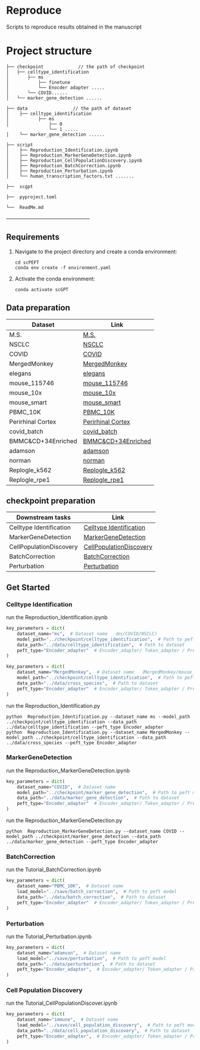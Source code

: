 # Reproduce

Scripts to reproduce results obtained in the manuscript

# Project structure

    ├── checkpoint             // the path of checkpoint
    │   ├── celltype_identification    
    │       ├── ms
    │           ├── finetune
    │           └── Enocder adapter .....
    │       └── COVID......
    │   └── marker_gene_detection ......
    
    ├── data                 // the path of dataset
    │    ├── celltype_identification       
    │           ├── ms
    │               ├── 0
                    └── 1 .....
    │    └── marker_gene_detection ......
    
    ├── script              
    │    ├── Reproduction_Identification.ipynb
    │    ├── Reproduction_MarkerGeneDetection.ipynb
    │    ├── Reproduction_CellPopulationDiscovery.ipynb
    │    ├── Reproduction_BatchCorrection.ipynb
    │    ├── Reproduction_Perturbation.ipynb
    │    └── human_transcription_factors.txt .......
    
    ├──  scgpt      
    
    ├──  pyproject.toml
    
    └──  ReadMe.md                  

————————————————

## Requirements

1. Navigate to the project directory and create a conda environment:
    ```shell
    cd scPEFT
    conda env create -f environment.yaml
    ```
2. Activate the conda environment:
    ```shell
    conda activate scGPT
    ```

## Data preparation

| Dataset       | Link                                                                                                                                                                             |
|---------------|----------------------------------------------------------------------------------------------------------------------------------------------------------------------------------|
| M.S.          | [M.S.](https://mailmissouri-my.sharepoint.com/personal/hefe_umsystem_edu/_layouts/15/onedrive.aspx?ga=1&id=%2Fpersonal%2Fhefe%5Fumsystem%5Fedu%2FDocuments%2FscPEFT%5Fdatasets%2Fcelltype%5Fidentification%2Fms) |
| NSCLC         | [NSCLC](https://mailmissouri-my.sharepoint.com/personal/hefe_umsystem_edu/_layouts/15/onedrive.aspx?ga=1&id=%2Fpersonal%2Fhefe%5Fumsystem%5Fedu%2FDocuments%2FscPEFT%5Fdatasets%2Fcelltype%5Fidentification%2FNSCLC) |
| COVID         | [COVID](https://mailmissouri-my.sharepoint.com/personal/hefe_umsystem_edu/_layouts/15/onedrive.aspx?ga=1&id=%2Fpersonal%2Fhefe%5Fumsystem%5Fedu%2FDocuments%2FscPEFT%5Fdatasets%2Fcelltype%5Fidentification%2FCOVID) |
| MergedMonkey  | [MergedMonkey](https://mailmissouri-my.sharepoint.com/personal/hefe_umsystem_edu/_layouts/15/onedrive.aspx?ga=1&id=%2Fpersonal%2Fhefe%5Fumsystem%5Fedu%2FDocuments%2FscPEFT%5Fdatasets%2Fcross%5Fspecies%2FMergedMonkey) |
| elegans       | [elegans](https://mailmissouri-my.sharepoint.com/personal/hefe_umsystem_edu/_layouts/15/onedrive.aspx?ga=1&id=%2Fpersonal%2Fhefe%5Fumsystem%5Fedu%2FDocuments%2FscPEFT%5Fdatasets%2Fcross%5Fspecies%2Felegans) |
| mouse_115746  | [mouse_115746](https://mailmissouri-my.sharepoint.com/personal/hefe_umsystem_edu/_layouts/15/onedrive.aspx?ga=1&id=%2Fpersonal%2Fhefe%5Fumsystem%5Fedu%2FDocuments%2FscPEFT%5Fdatasets%2Fcross%5Fspecies%2Fmouse%5F115746) |
| mouse_10x     | [mouse_10x](https://mailmissouri-my.sharepoint.com/personal/hefe_umsystem_edu/_layouts/15/onedrive.aspx?ga=1&id=%2Fpersonal%2Fhefe%5Fumsystem%5Fedu%2FDocuments%2FscPEFT%5Fdatasets%2Fcross%5Fspecies%2Fmouse%5F10x) |
| mouse_smart   | [mouse_smart](https://mailmissouri-my.sharepoint.com/personal/hefe_umsystem_edu/_layouts/15/onedrive.aspx?ga=1&id=%2Fpersonal%2Fhefe%5Fumsystem%5Fedu%2FDocuments%2FscPEFT%5Fdatasets%2Fcross%5Fspecies%2Fmouse%5Fsmart) |
| PBMC_10K      | [PBMC_10K](https://mailmissouri-my.sharepoint.com/:u:/r/personal/hefe_umsystem_edu/Documents/scPEFT_datasets/batch_correction/PBMC_10K.h5ad?csf=1&web=1&e=S7rEMp) |
| Perirhinal Cortex | [Perirhinal Cortex](https://mailmissouri-my.sharepoint.com/:u:/r/personal/hefe_umsystem_edu/Documents/scPEFT_datasets/batch_correction/Perirhinal%20Cortex.h5ad?csf=1&web=1&e=uJmNcg) |
| covid_batch | [covid_batch](https://mailmissouri-my.sharepoint.com/:u:/r/personal/hefe_umsystem_edu/Documents/scPEFT_datasets/batch_correction/covid_subsampled.h5ad?csf=1&web=1&e=XwYAZJ) |
| BMMC&CD+34Enriched | [BMMC&CD+34Enriched](https://mailmissouri-my.sharepoint.com/:u:/r/personal/hefe_umsystem_edu/Documents/scPEFT_datasets/cell_population_discovery/immune.h5ad?csf=1&web=1&e=cUcHrK) |
| adamson       | [adamson](https://mailmissouri-my.sharepoint.com/:f:/r/personal/hefe_umsystem_edu/Documents/scPEFT_datasets/perturbation/adamson?csf=1&web=1&e=PzTR8l) |
| norman        | [norman](https://mailmissouri-my.sharepoint.com/:f:/r/personal/hefe_umsystem_edu/Documents/scPEFT_datasets/perturbation/norman?csf=1&web=1&e=IEJ3ZF) |
| Replogle_k562 | [Replogle_k562](https://mailmissouri-my.sharepoint.com/:f:/r/personal/hefe_umsystem_edu/Documents/scPEFT_checkpoints/perturbation/replogle_k562_essential?csf=1&web=1&e=crrxnh) |
| Replogle_rpe1 | [Replogle_rpe1](https://mailmissouri-my.sharepoint.com/:f:/r/personal/hefe_umsystem_edu/Documents/scPEFT_checkpoints/perturbation/replogle_rpe1_essential?csf=1&web=1&e=hlvQs9) |

## checkpoint preparation

| Downstream tasks        | Link                                                                                                                                                                                                                                  |
|-------------------------|---------------------------------------------------------------------------------------------------------------------------------------------------------------------------------------------------------------------------------------|
| Celltype Identification | [Celltype Identification](https://mailmissouri-my.sharepoint.com/personal/hefe_umsystem_edu/_layouts/15/onedrive.aspx?ga=1&id=%2Fpersonal%2Fhefe%5Fumsystem%5Fedu%2FDocuments%2FscPEFT%5Fcheckpoints%2Fcelltype%5Fidentification)     |
| MarkerGeneDetection     | [MarkerGeneDetection](https://mailmissouri-my.sharepoint.com/personal/hefe_umsystem_edu/_layouts/15/onedrive.aspx?ga=1&id=%2Fpersonal%2Fhefe%5Fumsystem%5Fedu%2FDocuments%2FscPEFT%5Fcheckpoints%2Fmarker%5Fgene%5Fdetection)         |
| CellPopulationDiscovery | [CellPopulationDiscovery](https://mailmissouri-my.sharepoint.com/personal/hefe_umsystem_edu/_layouts/15/onedrive.aspx?ga=1&id=%2Fpersonal%2Fhefe%5Fumsystem%5Fedu%2FDocuments%2FscPEFT%5Fcheckpoints%2Fcell%5Fpopulation%5Fdiscovery) |
| BatchCorrection         | [BatchCorrection](https://mailmissouri-my.sharepoint.com/personal/hefe_umsystem_edu/_layouts/15/onedrive.aspx?ga=1&id=%2Fpersonal%2Fhefe%5Fumsystem%5Fedu%2FDocuments%2FscPEFT%5Fcheckpoints%2Fbatch%5Fcorrection)                   |
| Perturbation            | [Perturbation](https://mailmissouri-my.sharepoint.com/personal/hefe_umsystem_edu/_layouts/15/onedrive.aspx?ga=1&id=%2Fpersonal%2Fhefe%5Fumsystem%5Fedu%2FDocuments%2FscPEFT%5Fcheckpoints%2Fperturbation)                     |

## Get Started

### Celltype Identification

run the Reproduction_Identification.ipynb

```python
key_parameters = dict(
    dataset_name="ms",  # Dataset name  （ms/COVID/NSCLC)
    model_path="../checkpoint/celltype_identification",  # Path to peft model
    data_path="../data/celltype_identification",  # Path to dataset
    peft_type="Encoder_adapter"  # Encoder_adapter/ Token_adapter / Prefix / LoRA / finetune
)

key_parameters = dict(
    dataset_name="MergedMonkey",  # Dataset name  （MergedMonkey/mouse_115746/mouse_10x/mouse_smart/elegans）
    model_path="../checkpoint/celltype_identification",  # Path to peft model
    data_path="../data/cross_species",  # Path to dataset
    peft_type="Encoder_adapter"  # Encoder_adapter/ Token_adapter / Prefix / LoRA / finetune
)
```
run the Reproduction_Identification.py
```
python  Reproduction_Identification.py --dataset_name ms --model_path ../checkpoint/celltype_identification --data_path ../data/celltype_identification --peft_type Encoder_adapter
python  Reproduction_Identification.py --dataset_name MergedMonkey --model_path ../checkpoint/celltype_identification --data_path ../data/cross_species --peft_type Encoder_adapter

```
### MarkerGeneDetection

run the Reproduction_MarkerGeneDetection.ipynb

```python
key_parameters = dict(
    dataset_name="COVID",  # Dataset name
    model_path="../checkpoint/marker_gene_detection",  # Path to peft model
    data_path="../data/marker_gene_detection",  # Path to dataset
    peft_type="Encoder_adapter"  # Encoder_adapter/ Token_adapter / Prefix / LoRA / finetune
)
```
run the Reproduction_MarkerGeneDetection.py
```
python  Reproduction_MarkerGeneDetection.py --dataset_name COVID --model_path ../checkpoint/marker_gene_detection --data_path ../data/marker_gene_detection --peft_type Encoder_adapter
```
### BatchCorrection

run the Tutorial_BatchCorrection.ipynb

```python
key_parameters = dict(
    dataset_name="PBMC_10K",  # Dataset name
    load_model="../save/batch_correction",  # Path to peft model
    data_path="../data/batch_correction",  # Path to dataset
    peft_type="Encoder_adapter"  # Encoder_adapter/ Token_adapter / Prefix / LoRA / finetune
)
```

### Perturbation

run the Tutorial_Perturbation.ipynb

```python
key_parameters = dict(
    dataset_name="adamson",  # Dataset name
    load_model="../save/perturbation",  # Path to peft model
    data_path="../data/perturbation",  # Path to dataset
    peft_type="Encoder_adapter",  # Encoder_adapter/ Token_adapter / Prefix / LoRA / finetune
)
```

### Cell Population Discovery

run the Tutorial_CellPopulationDiscover.ipynb

```python
key_parameters = dict(
    dataset_name="immune",  # Dataset name
    load_model="../save/cell_population_discovery",  # Path to peft model
    data_path="../data/cell_population_discovery",  # Path to dataset
    peft_type="Encoder_adapter",  # Encoder_adapter/ Token_adapter / Prefix / LoRA / finetune
)
```

